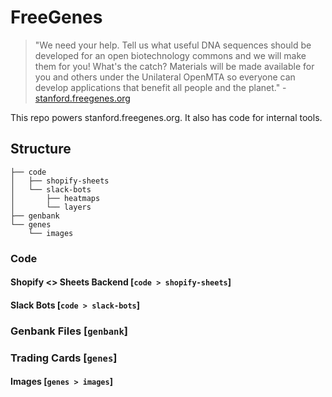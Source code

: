 # FreeGenes

> "We need your help. Tell us what useful DNA sequences should be developed for an open biotechnology commons and we will make them for you! What's the catch? Materials will be made available for you and others under the Unilateral OpenMTA so everyone can develop applications that benefit all people and the planet." - [stanford.freegenes.org](https://stanford.freegenes.org)

This repo powers stanford.freegenes.org. It also has code for internal tools.

## Structure

```
├── code
│   ├── shopify-sheets
│   └── slack-bots
│       ├── heatmaps
│       └── layers
├── genbank
└── genes
    └── images
```

### Code

#### Shopify <> Sheets Backend [`code > shopify-sheets`]

#### Slack Bots [`code > slack-bots`]

### Genbank Files [`genbank`]

### Trading Cards [`genes`]

#### Images [`genes > images`]